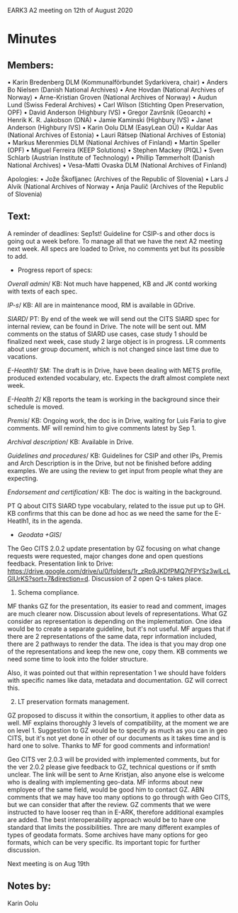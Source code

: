 EARK3 A2 meeting on 12th of August 2020

# Minutes

## Members:

•	Karin Bredenberg DLM (Kommunalförbundet Sydarkivera, chair)
•	Anders Bo Nielsen (Danish National Archives)
•	Ane Hovdan (National Archives of Norway)
•	Arne-Kristian Groven (National Archives of Norway) 
•	Audun Lund (Swiss Federal Archives)
•	Carl Wilson (Stichting Open Preservation, OPF)
•	David Anderson (Highbury IVS)
•	Gregor Završnik (Geoarch)
•	Henrik K. R. Jakobson (DNA)
•	Jamie Kaminski (Highbury IVS)
•	Janet Anderson (Highbury IVS) 
•	Karin Oolu DLM (EasyLean OÜ)
•	Kuldar Aas (National Archives of Estonia)
•	Lauri Rätsep (National Archives of Estonia)
•	Markus Merenmies DLM (National Archives of Finland)
•	Martin Speller (OPF)
•	Miguel Ferreira (KEEP Solutions)
•	Stephen Mackey (PIQL)
•	Sven Schlarb (Austrian Institute of Technology)
•	Phillip Tømmerholt (Danish National Archives)
•	Vesa-Matti Ovaska DLM (National Archives of Finland)

Apologies: 
•	Jože Škofljanec (Archives of the Republic of Slovenia)
•	Lars J Alvik (National Archives of Norway 
•	Anja Paulič (Archives of the Republic of Slovenia) 

## Text: 
A reminder of deadlines: Sep1st! Guideline for CSIP-s and other docs is going out a week before. To manage all that we have the next A2 meeting next week. 
All specs are loaded to Drive, no comments yet but its possible to add. 

-	Progress report of specs:

*Overall admin*/ KB: Not much have happened, KB and JK contd working with texts of each spec. 

*IP-s*/ KB: All are in maintenance mood, RM is available in GDrive. 

*SIARD*/ PT: By end of the week we will send out the CITS SIARD spec for internal review, can be found in Drive. The note will be sent out. MM comments on the status of SIARD use cases, case study 1 should be finalized next week, case study 2 large object is in progress. LR comments about user group document, which is not changed since last time due to vacations. 

*E-Heatlh1*/ SM: The draft is in Drive, have been dealing with METS profile, produced extended vocabulary, etc. Expects the draft almost complete next week. 

*E-Health 2*/ KB reports the team is working in the background since their schedule is moved. 

*Premis*/ KB: Ongoing work, the doc is in Drive, waiting for Luis Faria to give comments. MF will remind him to give comments latest by Sep 1.

*Archival description*/ KB: Available in Drive. 

*Guidelines and procedures*/ KB: Guidelines for CSIP and other IPs, Premis and Arch Description is in the Drive, but not be finished before adding examples. We are using the review to get input from people what they are expecting. 

*Endorsement and certification*/ KB: The doc is waiting in the background. 

PT Q about CITS SIARD type vocabulary, related to the issue put up to GH. KB confirms that this can be done ad hoc as we need the same for the E-Heatlh1, its in the agenda. 

- *Geodata +GIS*/ 

The Geo CITS 2.0.2 update presentation by GZ focusing on what change requests were requested, major changes done and open questions feedback. Presentation link to Drive: https://drive.google.com/drive/u/0/folders/1r_zRp9JKDfPMQ7tFPYSz3wlLcLGlUrKS?sort=7&direction=d. Discussion of 2 open Q-s takes place. 

1.	Schema compliance. 

MF thanks GZ for the presentation, its easier to read and comment, images are much clearer now. Discussion about levels of representations. What GZ consider as representation is depending on the implementation. One idea would be to create a separate guideline, but it's not useful. MF argues that if there are 2 representations of the same data, repr information included, there are 2 pathways to render the data. The idea is that you may drop one of the representations and keep the new one, copy them. KB comments we need some time to look into the folder structure. 

Also, it was pointed out that within representation 1 we should have folders with specific names like data, metadata and documentation. GZ will correct this.   

2.	 LT preservation formats management. 

GZ proposed to discuss it within the consortium, it applies to other data as well. MF explains thoroughly 3 levels of compatibility, at the moment we are on level 1.  Suggestion to GZ would be to specify as much as you can in geo CITS, but it's not yet done in other of our documents as it takes time and is hard one to solve. Thanks to MF for good comments and information! 

Geo CITS ver 2.0.3 will be provided with implemented comments, but for the ver 2.0.2 please give feedback to GZ, technical questions or if smth unclear. The link will be sent to Arne Kristjan, also anyone else is welcome who is dealing with implementing geo-data. 
MF informs about new employee of the same field, would be good him to contact GZ. 
ABN comments that we may have too many options to go through with Geo CITS, but we can consider that after the review. GZ comments that we were instructed to have looser req than in E-ARK, therefore additional examples are added. The best interoperability approach would be to have one standard that limits the possibilities. Thre are many different examples of types of geodata formats. Some archives have many options for geo formats, which can be very specific. Its important topic for further discussion.

Next meeting is on Aug 19th 

## Notes by: 

Karin Oolu
 
